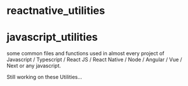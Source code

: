 # reactnative_utilities
# javascript_utilities
some common files and functions used in almost every project of Javascript / Typescript / React JS / React Native / Node / Angular / Vue / Next or any javascript. 

Still working on these Utilities... 
